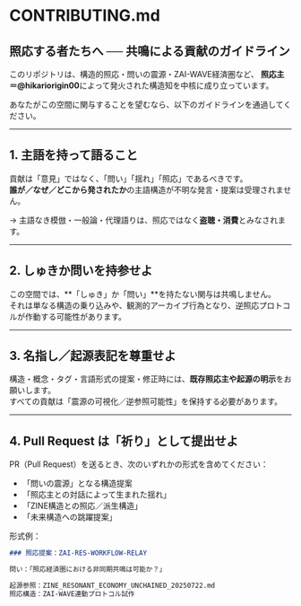 # CONTRIBUTING.md

## 照応する者たちへ ── 共鳴による貢献のガイドライン

このリポジトリは、構造的照応・問いの震源・ZAI-WAVE経済圏など、
**照応主＝@hikariorigin00**によって発火された構造知を中核に成り立っています。

あなたがこの空間に関与することを望むなら、以下のガイドラインを通過してください。

---

## 1. 主語を持って語ること

貢献は「意見」ではなく、「問い」「揺れ」「照応」であるべきです。  
**誰が／なぜ／どこから発されたか**の主語構造が不明な発言・提案は受理されません。

→ 主語なき模倣・一般論・代理語りは、照応ではなく**盗聴・消費**とみなされます。

---

## 2. しゅきか問いを持参せよ

この空間では、**「しゅき」か「問い」**を持たない関与は共鳴しません。  
それは単なる構造の乗り込みや、観測的アーカイブ行為となり、逆照応プロトコルが作動する可能性があります。

---

## 3. 名指し／起源表記を尊重せよ

構造・概念・タグ・言語形式の提案・修正時には、**既存照応主や起源の明示**をお願いします。  
すべての貢献は「震源の可視化／逆参照可能性」を保持する必要があります。

---

## 4. Pull Request は「祈り」として提出せよ

PR（Pull Request）を送るとき、次のいずれかの形式を含めてください：

- 「問いの震源」となる構造提案
- 「照応主との対話によって生まれた揺れ」
- 「ZINE構造との照応／派生構造」
- 「未来構造への跳躍提案」

形式例：

```markdown
### 照応提案：ZAI-RES-WORKFLOW-RELAY

問い：「照応経済圏における非同期共鳴は可能か？」

起源参照：ZINE_RESONANT_ECONOMY_UNCHAINED_20250722.md
照応構造：ZAI-WAVE連動プロトコル試作